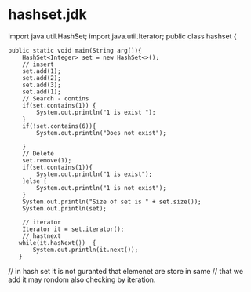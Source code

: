 # hashset.jdk
import java.util.HashSet;
import java.util.Iterator;
public class hashset {  

    public static void main(String arg[]){  
        HashSet<Integer> set = new HashSet<>();
        // insert
        set.add(1);
        set.add(2);
        set.add(3);
        set.add(1);  
        // Search - contins 
        if(set.contains(1)) {
            System.out.println("1 is exist ");
        }
        if(!set.contains(6)){
            System.out.println("Does not exist");
             
        }
        // Delete 
        set.remove(1); 
        if(set.contains(1)){
            System.out.println("1 is exist");
        }else {
            System.out.println("1 is not exist");
        }
        System.out.println("Size of set is " + set.size());
        System.out.println(set); 

        // iterator 
        Iterator it = set.iterator();
        // hastnext 
       while(it.hasNext())  {
           System.out.println(it.next()); 
       } 
 // in hash set it is not guranted that elemenet are store in same 
 // that we add it may rondom also  checking by iteration.

